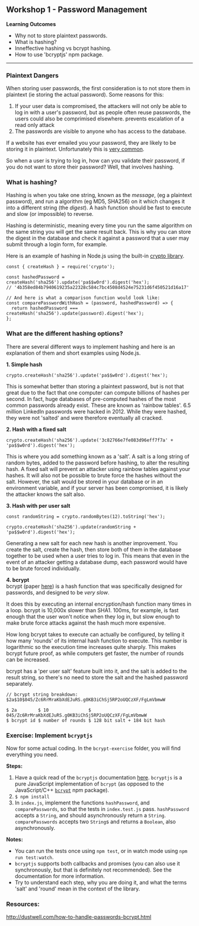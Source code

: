 ## Workshop 1 - Password Management
__Learning Outcomes__

- Why not to store plaintext passwords.
- What is hashing?
- Inneffective hashing vs bcrypt hashing.
- How to use 'bcryptjs' npm package.

---

### Plaintext Dangers
When storing user passwords, the first consideration is to not store them in plaintext (ie storing the actual password). Some reasons for this:
1. If your user data is compromised, the attackers will not only be able to log in with a user's password, but as people often reuse passwords, the users could also be comprimised elsewhere. prevents escalation of a read only attack
2. The passwords are visible to anyone who has access to the database.

If a website has ever emailed you your password, they are likely to be storing it in plaintext. Unfortunately this is [very common](http://plaintextoffenders.com/).

So when a user is trying to log in, how can you validate their password, if you do not want to store their password? Well, that involves hashing.

### What is hashing?
Hashing is when you take one string, known as the _message_, (eg a plaintext password), and run a algorithm (eg MD5, SHA256) on it which changes it into a different string (the _digest_). A hash function should be fast to execute and slow (or impossible) to reverse.

Hashing is deterministic, meaning every time you run the same algorithm on the same string you will get the same result back. This is why you can store the digest in the database and check it against a password that a user may submit through a login form, for example.

Here is an example of hashing in Node.js using the built-in [crypto library](https://nodejs.org/api/crypto.html).
```
const { createHash } = require('crypto');

const hashedPassword = createHash('sha256').update('pa$$w0rd').digest('hex');
// '4b358ed84b7940619235a22328c584c7bc4508d4524e75231d6f450521d16a17'

// And here is what a comparison function would look like:
const comparePasswordWithHash = (password, hashedPassword) => {
  return hashedPassword === createHash('sha256').update(password).digest('hex');
};

```

### What are the different hashing options?

There are several different ways to implement hashing and here is an explanation of them and short examples using Node.js.

__1. Simple hash__

```
crypto.createHash('sha256').update('pa$$w0rd').digest('hex');
```
This is somewhat better than storing a plaintext password, but is not that great due to the fact that one computer can compute billions of hashes per second. In fact, huge databases of pre-computed hashes of the most common passwords already exist. These are known as 'rainbow tables'. 6.5 million LinkedIn passwords were hacked in 2012. While they were hashed, they were not 'salted' and were therefore eventually all cracked.

__2. Hash with a fixed salt__
```
crypto.createHash('sha256').update('3c82766e7fe083d96eff7f7a' + 'pa$$w0rd').digest('hex');
```
This is where you add something known as a 'salt'. A salt is a long string of random bytes, added to the password before hashing, to alter the resulting hash. A fixed salt will prevent an attacker using rainbow tables against your hashes. It will also not be possible to brute force the hashes without the salt. However, the salt would be stored in your database or in an environment variable, and if your server has been compromised, it is likely the attacker knows the salt also.

__3. Hash with per user salt__
```
const randomString = crypto.randomBytes(12).toString('hex');

crypto.createHash('sha256').update(randomString + 'pa$$w0rd').digest('hex');
```
Generating a new salt for each new hash is another improvement. You create the salt, create the hash, then store both of them in the database together to be used when a user tries to log in. This means that even in the event of an attacker getting a database dump, each password would have to be brute forced individually.

__4. bcrypt__  
bcrypt (paper [here](http://www.openbsd.org/papers/bcrypt-paper.ps)) is a hash function that was specifically designed for passwords, and designed to be _very slow_.

It does this by executing an internal encryption/hash function many times in a loop. bcrypt is 10,000x slower than SHA1. 100ms, for example, is fast enough that the user won't notice when they log in, but slow enough to make brute force attacks against the hash much more expensive.

How long bcrypt takes to execute can actually be configured, by telling it how many 'rounds' of its internal hash function to execute. This number is logarithmic so the execution time increases quite sharply. This makes bcrypt future proof, as while computers get faster, the number of rounds can be increased.

bcrypt has a 'per user salt' feature built into it, and the salt is added to the result string, so there's no need to store the salt and the hashed password separately.

```
// bcrypt string breakdown:
$2a$10$045/Zc6RrMraKbXdEJuRS.g0KB3iChSj5RP2oUQCzXF/FgLmVbmwW

$ 2a        $ 10               $ 045/Zc6RrMraKbXdEJuRS.g0KB3iChSj5RP2oUQCzXF/FgLmVbmwW
$ bcrypt id $ number of rounds $ 128 bit salt + 184 bit hash
```

### Exercise: Implement `bcryptjs`

Now for some actual coding. In the `bcrypt-exercise` folder, you will find everything you need.

__Steps:__
1. Have a quick read of the `bcryptjs` documentation [here](https://www.npmjs.com/package/bcryptjs). `bcryptjs` is a pure JavaScript implementation of `bcrypt` (as opposed to the JavaScript/C++ [`bcrypt`](https://www.npmjs.com/package/bcrypt) npm package).
2. `$ npm install`
3. In `index.js`, implement the functions `hashPassword`, and `comparePasswords`, so that the tests in `index.test.js` pass. `hashPassword` accepts a `String`, and should asynchronously return a `String`. `comparePasswords` accepts two `String`s and returns a `Boolean`, also asynchronously.

__Notes:__
- You can run the tests once using `npm test`, or in watch mode using `npm run test:watch`.
- `bcryptjs` supports both callbacks and promises (you can also use it synchronously, but that is definitely not recommended). See the documentation for more information.
- Try to understand each step, why you are doing it, and what the terms 'salt' and 'round' mean in the context of the library.

### Resources:
http://dustwell.com/how-to-handle-passwords-bcrypt.html
